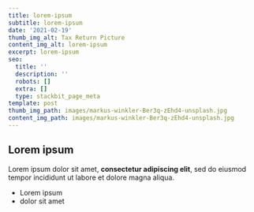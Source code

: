```yaml
---
title: lorem-ipsum
subtitle: lorem-ipsum
date: '2021-02-19'
thumb_img_alt: Tax Return Picture
content_img_alt: lorem-ipsum
excerpt: lorem-ipsum
seo:
  title: ''
  description: ''
  robots: []
  extra: []
  type: stackbit_page_meta
template: post
thumb_img_path: images/markus-winkler-Ber3q-zEhd4-unsplash.jpg
content_img_path: images/markus-winkler-Ber3q-zEhd4-unsplash.jpg
---
```

## Lorem ipsum

Lorem ipsum dolor sit amet, **consectetur adipiscing elit**, sed do eiusmod tempor incididunt ut labore et dolore magna aliqua.

- Lorem ipsum
- dolor sit amet